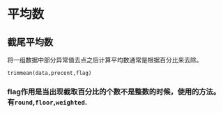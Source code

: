 # 平均数
## 截尾平均数

将一组数据中部分异常值去点之后计算平均数通常是根据百分比来去除。

```matla
trimmean(data,precent,flag)
```
### flag作用是当出现截取百分比的个数不是整数的时候，使用的方法。有`round`,`floor`,`weighted`.
